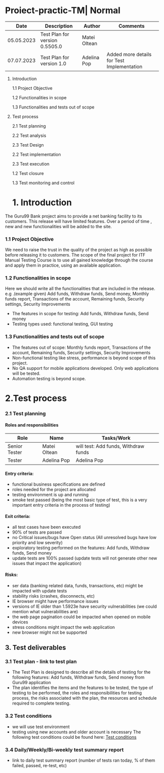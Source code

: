 # Proiect-practic-TM| Normal  
| Date | Description | Author | Comments |
|---|---|---|---|
| 05.05.2023 | Test Plan for version 0.5505.0 | Matei Oltean | 
| 07.07.2023 | Test Plan for version 1.0 | Adelina Pop | Added more details for Test Implementation |

1. Introduction
     
      1.1 Project Objective
     
      1.2 Functionalities in scope
     
      1.3 Functionalities and tests out of scope
2. Test process
   
    2.1 Test planning
     
      2.2 Test analysis
     
      2.3 Test Design

     2.2 Test implementation
     
      2.3 Test execution
     
      1.2 Test closure
     
      1.3 Test monitoring and control

   # 1. Introduction
The Guru99 Bank project aims to provide a net banking facility to its customers.
This release will have limited features. Over a period of time , new and new functionalities will be added to the site.

### 1.1 Project Objective
We need to raise the trust in the quality of the project as high as possible before releasing it to customers.
The scope of the final project for ITF Manual Testing Course is to use all gained knowledge through the course and apply them in practice, using an available application.

### 1.2 Functionalities in scope
Here we should write all the functionalities that are included in the release.
e.g .(example given) Add funds, Withdraw funds, Send money, Monthly funds report, Transactions of the account, Remaining funds, Security settings, Security Improvements

- The features in scope for testing: Add funds, Withdraw funds, Send money
- Testing types used: functional testing, GUI testing

### 1.3 Functionalities and tests out of scope
- The features out of scope: Monthly funds report, Transactions of the account, Remaining funds, Security settings, Security Improvements
- Non-functional testing like stress, performance is beyond scope of this project.
- No QA support for mobile applications developed. Only web applications will be tested.
- Automation testing is beyond scope.

# 2.Test process
### 2.1 Test planning

#### Roles and responsibilities

| Role | Name | Tasks/Work | 
|---|---|---|
| Senior Tester | Matei Oltean | will test: Add funds, Withdraw funds | 
| Tester | Adelina Pop | Adelina Pop | will test: Sends money |

#### Entry criteria:

- functional business specifications are defined
- roles needed for the project are allocated
- testing environment is up and running
- smoke test passed (being the most basic type of test, this is a very important entry criteria in the process of testing)

#### Exit criteria:

- all test cases have been executed 
- 90% of tests are passed
- no Critical issues/bugs have Open status (All unresolved bugs have low priority and low severity)
- exploratory testing performed on the features: Add funds, Withdraw funds, Send money
- update tests are 100% passed (update tests will not generate other new issues that impact the application)

#### Risks:

- ser data (banking related data, funds, transactions, etc) might be impacted with update tests
- stability risks (crashes, disconnects, etc)
- IE browser might have performance issues
- versions of IE older than 1.5923e have security vulnerabilities (we could mention what vulnerabilities are)
- the web page pagination could be impacted when opened on mobile devices
- stress conditions might impact the web application
- new browser might not be supported 

## 3. Test deliverables

### 3.1 Test plan - link to test plan

- The Test Plan is designed to describe all the details of testing for the following features: Add funds, Withdraw funds, Send money from Guru99 application
- The plan identifies the items and the features to be tested, the type of testing to be performed, the roles and responsibilities for testing process, the risks associated with the plan, the resources and schedule required to complete testing.

### 3.2 Test conditions 

 -  we will use test environment
 - testing using new accounts and older account is necessary
The following test conditions could be found here: [Test conditions](https://github.com/airam23/Proiect-practic-TM/blob/main/values-wallpaper.png)

### 3.4 Daily/Weekly/Bi-weekly test summary report

 - link to daily test summary report (number of tests ran today, % of them failed, passed, re-test, etc) 







      
       
   
